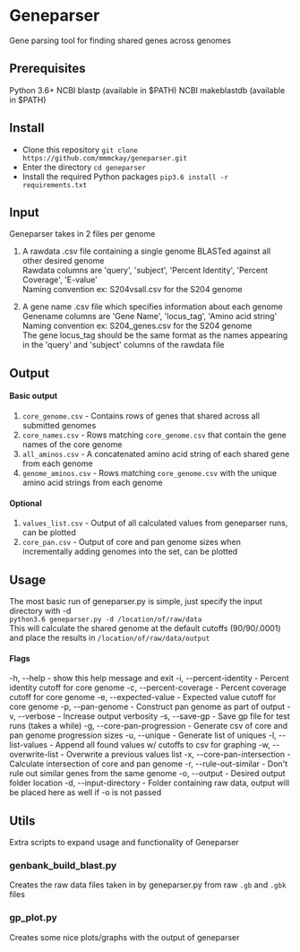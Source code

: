 # Geneparser
Gene parsing tool for finding shared genes across genomes  

## Prerequisites
Python 3.6+
NCBI blastp (available in $PATH)
NCBI makeblastdb (available in $PATH)

## Install
- Clone this repository
    `git clone https://github.com/mmmckay/geneparser.git`
- Enter the directory
    `cd geneparser`
- Install the required Python packages
    `pip3.6 install -r requirements.txt`

## Input
Geneparser takes in 2 files per genome  
1. A rawdata .csv file containing a single genome BLASTed against all other desired genome  
    Rawdata columns are 'query', 'subject', 'Percent Identity', 'Percent Coverage', 'E-value'  
    Naming convention ex: S204vsall.csv for the S204 genome  

2. A gene name .csv file which specifies information about each genome  
    Genename columns are 'Gene Name', 'locus_tag', 'Amino acid string'  
    Naming convention ex: S204_genes.csv for the S204 genome   
    The gene locus_tag should be the same format as the names appearing in the 'query' and 'subject' columns of the rawdata file 

## Output
#### Basic output
1. `core_genome.csv` - Contains rows of genes that shared across all submitted genomes
2. `core_names.csv` - Rows matching `core_genome.csv` that contain the gene names of the core genome
3. `all_aminos.csv` - A concatenated amino acid string of each shared gene from each genome
4. `genome_aminos.csv` - Rows matching `core_genome.csv` with the unique amino acid strings from each genome

#### Optional
1. `values_list.csv` - Output of all calculated values from geneparser runs, can be plotted
2. `core_pan.csv` - Output of core and pan genome sizes when incrementally adding genomes into the set, can be plotted

## Usage
The most basic run of geneparser.py is simple, just specify the input directory with -d  
`python3.6 geneparser.py -d /location/of/raw/data`  
This will calculate the shared genome at the default cutoffs (90/90/.0001) and place the results in `/location/of/raw/data/output`

#### Flags
-h, --help                  - show this help message and exit
-i, --percent-identity      - Percent identity cutoff for core genome
-c, --percent-coverage      - Percent coverage cutoff for core genome
-e, --expected-value        - Expected value cutoff for core genome
-p, --pan-genome            - Construct pan genome as part of output
-v, --verbose               - Increase output verbosity
-s, --save-gp               - Save gp file for test runs (takes a while)
-g, --core-pan-progression  - Generate csv of core and pan genome progression sizes
-u, --unique                - Generate list of uniques
-l, --list-values           - Append all found values w/ cutoffs to csv for graphing
-w, --overwrite-list        - Overwrite a previous values list
-x, --core-pan-intersection - Calculate intersection of core and pan genome
-r, --rule-out-similar      - Don't rule out similar genes from the same genome
-o, --output                - Desired output folder location
-d, --input-directory       - Folder containing raw data, output will be placed here as well if -o is not passed

## Utils

Extra scripts to expand usage and functionality of Geneparser

### genbank_build_blast.py

Creates the raw data files taken in by geneparser.py from raw `.gb` and `.gbk` files

### gp_plot.py

Creates some nice plots/graphs with the output of geneparser

 

